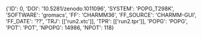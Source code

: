 {'ID': 0, 'DOI': '10.5281/zenodo.1011096', 'SYSTEM': 'POPG_T298K', 'SOFTWARE': 'gromacs', 'FF': 'CHARMM36', 'FF_SOURCE': 'CHARMM-GUI', 'FF_DATE': '??', 'TRJ': [['run2.xtc']], 'TPR': [['run2.tpr']], 'POPG': 'POPG', 'POT': 'POT', 'NPOPG': 14986, 'NPOT': 118}
